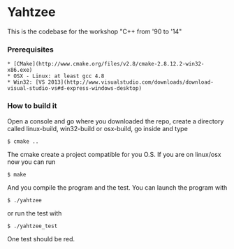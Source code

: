 Yahtzee
=======

This is the codebase for the workshop "C++ from '90 to '14"

### Prerequisites ###

    * [CMake](http://www.cmake.org/files/v2.8/cmake-2.8.12.2-win32-x86.exe)
    * OSX - Linux: at least gcc 4.8
    * Win32: [VS 2013](http://www.visualstudio.com/downloads/download-visual-studio-vs#d-express-windows-desktop) 

### How to build it ###

Open a console and go where you downloaded the repo, create a directory called linux-build, win32-build or osx-build, go inside and type 

    $ cmake ..

The cmake create a project compatible for you O.S. If you are on linux/osx now you can run

    $ make

And you compile the program and the test. You can launch the program with

    $ ./yahtzee

or run the test with

    $ ./yahtzee_test


One test should be red.

